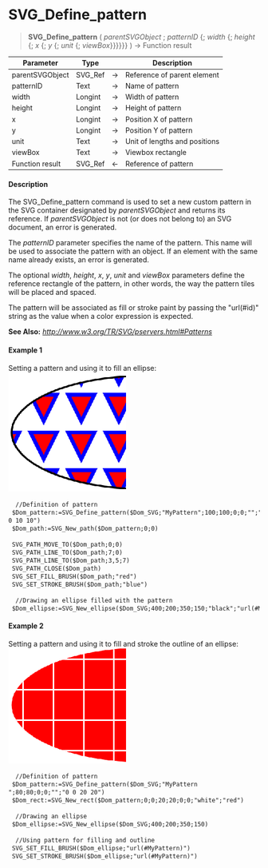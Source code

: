 # SVG_Define_pattern

>**SVG_Define_pattern** ( *parentSVGObject* ; *patternID* {; *width* {; *height* {; *x* {; *y* {; *unit* {; *viewBox*}}}}}} ) -> Function result

| Parameter | Type |  | Description |
| --- | --- | --- | --- |
| parentSVGObject | SVG_Ref | &#8594; | Reference of parent element |
| patternID | Text | &#8594; | Name of pattern |
| width | Longint | &#8594; | Width of pattern |
| height | Longint | &#8594; | Height of pattern |
| x | Longint | &#8594; | Position X of pattern |
| y | Longint | &#8594; | Position Y of pattern |
| unit | Text | &#8594; | Unit of lengths and positions |
| viewBox | Text | &#8594; | Viewbox rectangle |
| Function result | SVG_Ref | &#8592; | Reference of pattern |



#### Description 

The SVG\_Define\_pattern command is used to set a new custom pattern in the SVG container designated by *parentSVGObject* and returns its reference. If *parentSVGObject* is not (or does not belong to) an SVG document, an error is generated.

The *patternID* parameter specifies the name of the pattern. This name will be used to associate the pattern with an object. If an element with the same name already exists, an error is generated.

The optional *width*, *height*, *x*, *y*, *unit* and *viewBox* parameters define the reference rectangle of the pattern, in other words, the way the pattern tiles will be placed and spaced.

The pattern will be associated as fill or stroke paint by passing the "url(#id)" string as the value when a color expression is expected.

**See Also:** *http://www.w3.org/TR/SVG/pservers.html#Patterns*

#### Example 1 

Setting a pattern and using it to fill an ellipse:  
![](../images/pict359150.en.png)

```4d
  //Definition of pattern
 $Dom_pattern:=SVG_Define_pattern($Dom_SVG;"MyPattern";100;100;0;0;"";"0 0 10 10")
 $Dom_path:=SVG_New_path($Dom_pattern;0;0)
 
 SVG_PATH_MOVE_TO($Dom_path;0;0)
 SVG_PATH_LINE_TO($Dom_path;7;0)
 SVG_PATH_LINE_TO($Dom_path;3,5;7)
 SVG_PATH_CLOSE($Dom_path)
 SVG_SET_FILL_BRUSH($Dom_path;"red")
 SVG_SET_STROKE_BRUSH($Dom_path;"blue")
 
  //Drawing an ellipse filled with the pattern
 $Dom_ellipse:=SVG_New_ellipse($Dom_SVG;400;200;350;150;"black";"url(#MyPattern)";5)
```

#### Example 2 

Setting a pattern and using it to fill and stroke the outline of an ellipse:  
![](../images/pict359157.en.png)

```4d
  //Definition of pattern
 $Dom_pattern:=SVG_Define_pattern($Dom_SVG;"MyPattern ";80;80;0;0;"";"0 0 20 20")
 $Dom_rect:=SVG_New_rect($Dom_pattern;0;0;20;20;0;0;"white";"red")
 
  //Drawing an ellipse
 $Dom_ellipse:=SVG_New_ellipse($Dom_SVG;400;200;350;150)
 
  //Using pattern for filling and outline
 SVG_SET_FILL_BRUSH($Dom_ellipse;"url(#MyPattern)")
 SVG_SET_STROKE_BRUSH($Dom_ellipse;"url(#MyPattern)")
```
